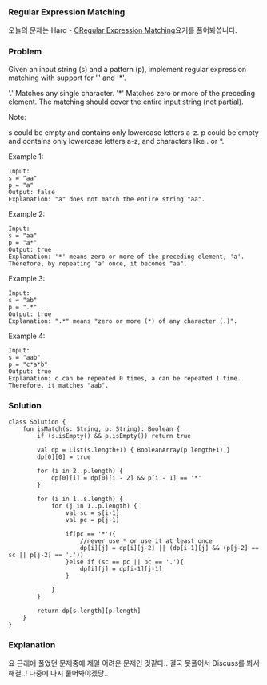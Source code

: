 ###  Regular Expression Matching


오늘의 문제는 Hard - [CRegular Expression Matching](https://leetcode.com/problems/regular-expression-matching/)요거를 풀어봐씁니다.

### Problem

Given an input string (s) and a pattern (p), implement regular expression matching with support for '.' and '*'.

'.' Matches any single character.
'*' Matches zero or more of the preceding element.
The matching should cover the entire input string (not partial).

Note:

s could be empty and contains only lowercase letters a-z.
p could be empty and contains only lowercase letters a-z, and characters like . or *.

Example 1:

```
Input:
s = "aa"
p = "a"
Output: false
Explanation: "a" does not match the entire string "aa".
```

Example 2:

```
Input:
s = "aa"
p = "a*"
Output: true
Explanation: '*' means zero or more of the preceding element, 'a'. Therefore, by repeating 'a' once, it becomes "aa".
```

Example 3:

```
Input:
s = "ab"
p = ".*"
Output: true
Explanation: ".*" means "zero or more (*) of any character (.)".
```

Example 4:

```
Input:
s = "aab"
p = "c*a*b"
Output: true
Explanation: c can be repeated 0 times, a can be repeated 1 time. Therefore, it matches "aab".
```

### Solution

```
class Solution {
    fun isMatch(s: String, p: String): Boolean {
        if (s.isEmpty() && p.isEmpty()) return true

        val dp = List(s.length+1) { BooleanArray(p.length+1) }
        dp[0][0] = true

        for (i in 2..p.length) {
            dp[0][i] = dp[0][i - 2] && p[i - 1] == '*'
        }

        for (i in 1..s.length) {
            for (j in 1..p.length) {
                val sc = s[i-1]
                val pc = p[j-1]

                if(pc == '*'){
                    //never use * or use it at least once
                    dp[i][j] = dp[i][j-2] || (dp[i-1][j] && (p[j-2] == sc || p[j-2] == '.'))
                }else if (sc == pc || pc == '.'){
                    dp[i][j] = dp[i-1][j-1]
                }

            }
        }

        return dp[s.length][p.length]
    }
}
```

### Explanation

요 근래에 풀었던 문제중에 제일 어려운 문제인 것같다.. 결국 못풀어서 Discuss를 봐서 해결..! 나중에 다시 풀어봐야겠당..